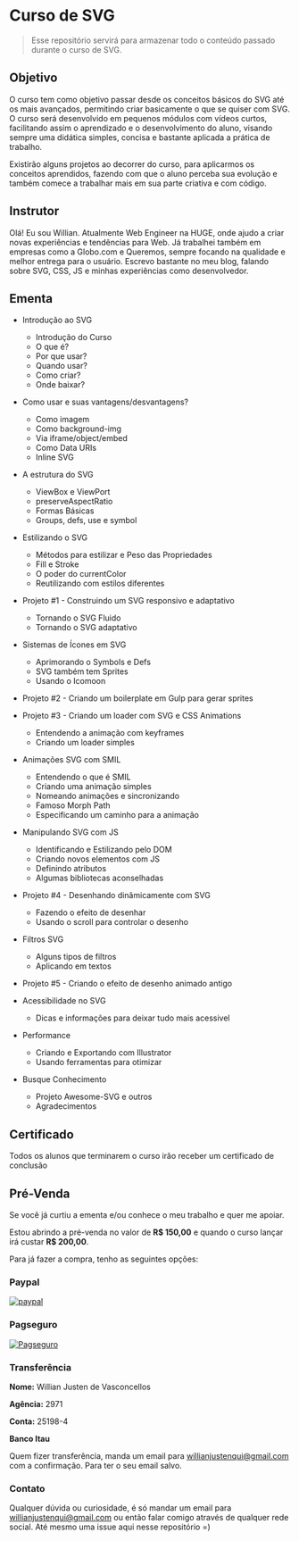 # Curso de SVG

> Esse repositório servirá para armazenar todo o conteúdo passado durante o curso de SVG.

## Objetivo

O curso tem como objetivo passar desde os conceitos básicos do SVG até os mais avançados, permitindo criar basicamente o que se quiser com SVG. O curso será desenvolvido em pequenos módulos com vídeos curtos, facilitando assim o aprendizado e o desenvolvimento do aluno, visando sempre uma didática simples, concisa e bastante aplicada a prática de trabalho.

Existirão alguns projetos ao decorrer do curso, para aplicarmos os conceitos aprendidos, fazendo com que o aluno perceba sua evolução e também comece a trabalhar mais em sua parte criativa e com código.

## Instrutor

Olá! Eu sou Willian. Atualmente Web Engineer na HUGE, onde ajudo a criar novas experiências e tendências para Web. Já trabalhei também em empresas como a Globo.com e Queremos, sempre focando na qualidade e melhor entrega para o usuário. Escrevo bastante no meu blog, falando sobre SVG, CSS, JS e minhas experiências como desenvolvedor.

## Ementa

- Introdução ao SVG
    - Introdução do Curso
    - O que é?
    - Por que usar?
    - Quando usar?
    - Como criar?
    - Onde baixar?

- Como usar e suas vantagens/desvantagens?
    - Como imagem
    - Como background-img
    - Via iframe/object/embed
    - Como Data URIs
    - Inline SVG

- A estrutura do SVG
    - ViewBox e ViewPort
    - preserveAspectRatio
    - Formas Básicas
    - Groups, defs, use e symbol

- Estilizando o SVG
    - Métodos para estilizar e Peso das Propriedades
    - Fill e Stroke
    - O poder do currentColor
    - Reutilizando com estilos diferentes

- Projeto #1 - Construindo um SVG responsivo e adaptativo
    - Tornando o SVG Fluido
    - Tornando o SVG adaptativo

- Sistemas de Ícones em SVG
    - Aprimorando o Symbols e Defs
    - SVG também tem Sprites
    - Usando o Icomoon

- Projeto #2 - Criando um boilerplate em Gulp para gerar sprites

- Projeto #3 - Criando um loader com SVG e CSS Animations
    - Entendendo a animação com keyframes
    - Criando um loader simples

- Animações SVG com SMIL
    - Entendendo o que é SMIL
    - Criando uma animação simples
    - Nomeando animações e sincronizando
    - Famoso Morph Path
    - Especificando um caminho para a animação

- Manipulando SVG com JS
    - Identificando e Estilizando pelo DOM
    - Criando novos elementos com JS
    - Definindo atributos
    - Algumas bibliotecas aconselhadas

- Projeto #4 - Desenhando dinâmicamente com SVG
    - Fazendo o efeito de desenhar
    - Usando o scroll para controlar o desenho

- Filtros SVG
    - Alguns tipos de filtros
    - Aplicando em textos

- Projeto #5 - Criando o efeito de desenho animado antigo

- Acessibilidade no SVG
    - Dicas e informações para deixar tudo mais acessivel

- Performance
    - Criando e Exportando com Illustrator
    - Usando ferramentas para otimizar

- Busque Conhecimento
    - Projeto Awesome-SVG e outros
    - Agradecimentos

## Certificado

Todos os alunos que terminarem o curso irão receber um certificado de conclusão

## Pré-Venda

Se você já curtiu a ementa e/ou conhece o meu trabalho e quer me apoiar. 

Estou abrindo a pré-venda no valor de **R$ 150,00** e quando o curso lançar irá custar **R$ 200,00**.

Para já fazer a compra, tenho as seguintes opções:

### Paypal 

[![paypal](https://www.paypalobjects.com/pt_BR/BR/i/btn/btn_buynowCC_LG.gif)](https://www.paypal.com/cgi-bin/webscr?cmd=_s-xclick&hosted_button_id=SDAQC372R8UVA)

### Pagseguro

[![Pagseguro](https://stc.pagseguro.uol.com.br/public/img/botoes/pagamentos/209x48-comprar-assina.gif)](https://pagseguro.uol.com.br/checkout/v2/cart.html?action=add&itemCode=9734468F919160CCC4B38FA33BDB8735)

### Transferência

**Nome:** Willian Justen de Vasconcellos

**Agência:** 2971

**Conta:** 25198-4

**Banco Itau**

Quem fizer transferência, manda um email para willianjustenqui@gmail.com com a confirmação. Para ter o seu email salvo.

### Contato

Qualquer dúvida ou curiosidade, é só mandar um email para willianjustenqui@gmail.com ou então falar comigo através de qualquer rede social. Até mesmo uma issue aqui nesse repositório =)
